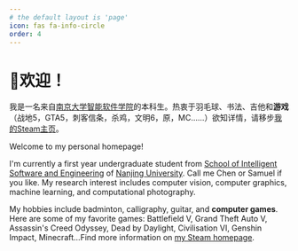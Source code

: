 ```yaml
---
# the default layout is 'page'
icon: fas fa-info-circle
order: 4
---
```


# 🥳欢迎！

我是一名来自[南京大学](https://www.nju.edu.cn/)[智能软件学院](https://ise.nju.edu.cn/)的本科生。热衷于羽毛球、书法、吉他和**游戏**（战地5，GTA5，刺客信条，杀鸡，文明6，原，MC……）欲知详情，请移步[我的Steam主页](https://steamcommunity.com/profiles/76561198819058885/)。

Welcome to my personal homepage!

I'm currently a first year undergraduate student from [School of Intelligent Software and Engineering](https://ise.nju.edu.cn/) of [Nanjing University](https://www.nju.edu.cn/). Call me Chen or Samuel if you like. My research interest includes computer vision, computer graphics, machine learning, and computational photography.

My hobbies include badminton, calligraphy, guitar, and **computer games**. Here are some of my favorite games: Battlefield V, Grand Theft Auto V, Assassin's Creed Odyssey, Dead by Daylight, Civilisation VI, Genshin Impact, Minecraft...Find more information on [my Steam homepage](https://steamcommunity.com/profiles/76561198819058885/).

